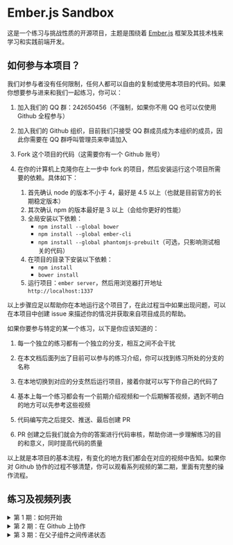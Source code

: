 # Ember.js Sandbox

这是一个练习与挑战性质的开源项目，主题是围绕着 [Ember.js](http://emberjs.com/) 框架及其技术栈来学习和实践前端开发。

## 如何参与本项目？

我们对参与者没有任何限制，任何人都可以自由的复制或使用本项目的代码。如果你想要参与进来和我们一起练习，你可以：

1. 加入我们的 QQ 群：242650456（不强制，如果你不用 QQ 也可以仅使用 Github 全程参与）

1. 加入我们的 Github 组织，目前我们只接受 QQ 群成员成为本组织的成员，因此你需要在 QQ 群呼叫管理员来申请加入

1. Fork 这个项目的代码（这需要你有一个 Github 账号）

1. 在你的计算机上克隆你在上一步中 fork 的项目，然后安装运行这个项目所需要的依赖。具体如下：

    1. 首先确认 node 的版本不小于 4，最好是 4.5 以上（也就是目前官方的长期稳定版本）
    1. 其次确认 npm 的版本最好是 3 以上（会给你更好的性能）
    1. 全局安装以下依赖：
        - `npm install --global bower`
        - `npm install --global ember-cli`
        - `npm install --global phantomjs-prebuilt`（可选，只影响测试相关的代码）
    1. 在项目的目录下安装以下依赖：
        - `npm install`
        - `bower install`
    1. 运行项目：`ember server`，然后用浏览器打开地址 `http://localhost:1337`

以上步骤应足以帮助你在本地运行这个项目了，在此过程当中如果出现问题，可以在本项目中创建 issue 来描述你的情况并获取来自项目成员的帮助。

如果你要参与特定的某一个练习，以下是你应该知道的：

1. 每一个独立的练习都有一个独立的分支，相互之间不会干扰

1. 在本文档后面列出了目前可以参与的练习介绍，你可以找到练习所处的分支的名称

1. 在本地切换到对应的分支然后运行项目，接着你就可以写下你自己的代码了

1. 基本上每一个练习都会有一个前期介绍视频和一个后期解答视频，遇到不明白的地方可以先参考这些视频

1. 代码编写完之后提交、推送、最后创建 PR

1. PR 创建之后我们就会为你的答案进行代码审核，帮助你进一步理解练习的目的和意义，同时提高代码的质量

以上就是本项目的基本流程，有变化的地方我们都会在对应的视频中告知。如果你对 Github 协作的过程不够清楚，你可以观看系列视频的第二期，里面有完整的操作流程。

## 练习及视频列表

<details>
    <summary>第 1 期：如何开始</summary>

- 练习：无
- 视频：[Youtube](https://www.youtube.com/watch?v=GRVVYxJ0eqg) | [哔哩哔哩](http://www.bilibili.com/video/av6451274)
</details>

<details>
    <summary>第 2 期：在 Github 上协作</summary>

- 练习：无
- 视频：[Youtube](https://www.youtube.com/watch?v=Z6N1HyhEPKo) | [哔哩哔哩](http://www.bilibili.com/video/av6452647)
</details>

<details>
    <summary>第 3 期：在父子组件之间传递状态</summary>

- 练习：
    - 题目：[分支 003-begin](https://github.com/very-geek/ember-sandbox/tree/003-begin)
    - 答案：[分支 003-final]()
- 视频：
    - 介绍：[Youtube](https://www.youtube.com/watch?v=AISmLOsWcfY) | [哔哩哔哩](http://www.bilibili.com/video/av6454526)
    - 总结：[Youtube]() | [哔哩哔哩]()
</details>
